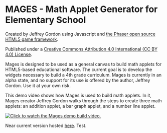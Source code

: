 # MAGES - Math Applet Generator for Elementary School

Created by Jeffrey Gordon using Javascript and [the Phaser open source HTML5 game framework](http://phaser.io).

Published under a [Creative Commons Attribution 4.0 International (CC BY 4.0) License](https://creativecommons.org/licenses/by/4.0/).

Mages is designed to be used as a general canvas to build math applets for HTML5-based educational software.  The current goal is to develop the widgets necessary to build a 4th grade curriculum.  Mages is currently in an alpha state, and no support for its use is offered by the author, Jeffrey Gordon.  Use it at your own risk.

This demo video shows how Mages is used to build math applets.  In it, Mages creator Jeffrey Gordon walks through the steps to create three math applets: an addition applet, a bar graph applet, and a number line applet.

[![Click to watch the Mages demo build video.](http://img.youtube.com/vi/zOboDzJOdY8/0.jpg)](http://www.youtube.com/watch?v=zOboDzJOdY8)

Near current version hosted [here](https://phaser-jgordon510.c9.io/MagesPublic/). Test.

